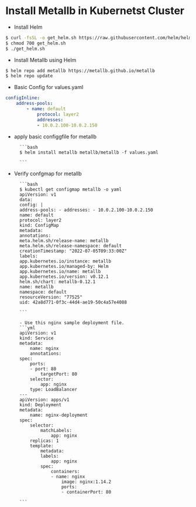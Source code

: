 # Install Metallb in Kubernetst Cluster

- Install Helm

```bash
$ curl -fsSL -o get_helm.sh https://raw.githubusercontent.com/helm/helm/main/scripts/get-helm-3
$ chmod 700 get_helm.sh
$ ./get_helm.sh
```

- Install Metallb using Helm

```bash
$ helm repo add metallb https://metallb.github.io/metallb
$ helm repo update
```

- Basic Config for values.yaml

```yaml
configInline:
	address-pools:
		- name: default
			protocol: layer2
			addresses:
			- 10.0.2.100-10.0.2.150
```

- apply basic configgfile for metallb

      	```bash
      	$ helm install metallb metallb/metallb -f values.yaml

      	```

- Verify confgmap for metallb

      	```bash
      	$ kubectl get configmap metallb -o yaml
      	apiVersion: v1
      	data:
      	config: |
      	address-pools: - addresses: - 10.0.2.100-10.0.2.150
      	name: default
      	protocol: layer2
      	kind: ConfigMap
      	metadata:
      	annotations:
      	meta.helm.sh/release-name: metallb
      	meta.helm.sh/release-namespace: default
      	creationTimestamp: "2022-07-05T09:33:00Z"
      	labels:
      	app.kubernetes.io/instance: metallb
      	app.kubernetes.io/managed-by: Helm
      	app.kubernetes.io/name: metallb
      	app.kubernetes.io/version: v0.12.1
      	helm.sh/chart: metallb-0.12.1
      	name: metallb
      	namespace: default
      	resourceVersion: "77525"
      	uid: 42a8d771-0f3c-44d4-ae19-50c4a57e4088

      	```

      	- Use this nginx sample deployment file.
      	```yml
      	apiVersion: v1
      	kind: Service
      	metadata:
      		name: nginx
      		annotations:
      	spec:
      		ports:
      		- port: 80
      			targetPort: 80
      		selector:
      			app: nginx
      		type: LoadBalancer
      	---
      	apiVersion: apps/v1
      	kind: Deployment
      	metadata:
      		name: nginx-deployment
      	spec:
      		selector:
      			matchLabels:
      				app: nginx
      		replicas: 1
      		template:
      			metadata:
      			labels:
      				app: nginx
      			spec:
      				containers:
      				- name: nginx
      					image: nginx:1.14.2
      					ports:
      					- containerPort: 80

      	```
